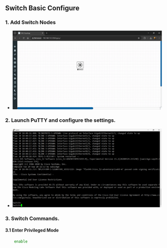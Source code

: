## Switch Basic Configure
### 1. Add Switch Nodes
-  ![add sw](imgs/addSW1.png)

### 2. Launch PuTTY and configure the settings.
- ![putty sw](imgs/puttySW1.png)

### 3. Switch Commands.
#### 3.1 Enter Privileged Mode
```bash
    enable
```